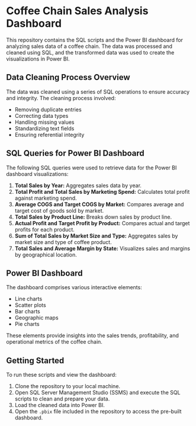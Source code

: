 # Coffee Chain Sales Analysis Dashboard

This repository contains the SQL scripts and the Power BI dashboard for analyzing sales data of a coffee chain. The data was processed and cleaned using SQL, and the transformed data was used to create the visualizations in Power BI.

## Data Cleaning Process Overview

The data was cleaned using a series of SQL operations to ensure accuracy and integrity. The cleaning process involved:

- Removing duplicate entries
- Correcting data types
- Handling missing values
- Standardizing text fields
- Ensuring referential integrity

## SQL Queries for Power BI Dashboard

The following SQL queries were used to retrieve data for the Power BI dashboard visualizations:

1. **Total Sales by Year:** Aggregates sales data by year.
2. **Total Profit and Total Sales by Marketing Spend:** Calculates total profit against marketing spend.
3. **Average COGS and Target COGS by Market:** Compares average and target cost of goods sold by market.
4. **Total Sales by Product Line:** Breaks down sales by product line.
5. **Actual Profit and Target Profit by Product:** Compares actual and target profits for each product.
6. **Sum of Total Sales by Market Size and Type:** Aggregates sales by market size and type of coffee product.
7. **Total Sales and Average Margin by State:** Visualizes sales and margins by geographical location.

## Power BI Dashboard

The dashboard comprises various interactive elements:

- Line charts
- Scatter plots
- Bar charts
- Geographic maps
- Pie charts

These elements provide insights into the sales trends, profitability, and operational metrics of the coffee chain.

## Getting Started

To run these scripts and view the dashboard:

1. Clone the repository to your local machine.
2. Open SQL Server Management Studio (SSMS) and execute the SQL scripts to clean and prepare your data.
3. Load the cleaned data into Power BI.
4. Open the `.pbix` file included in the repository to access the pre-built dashboard.

